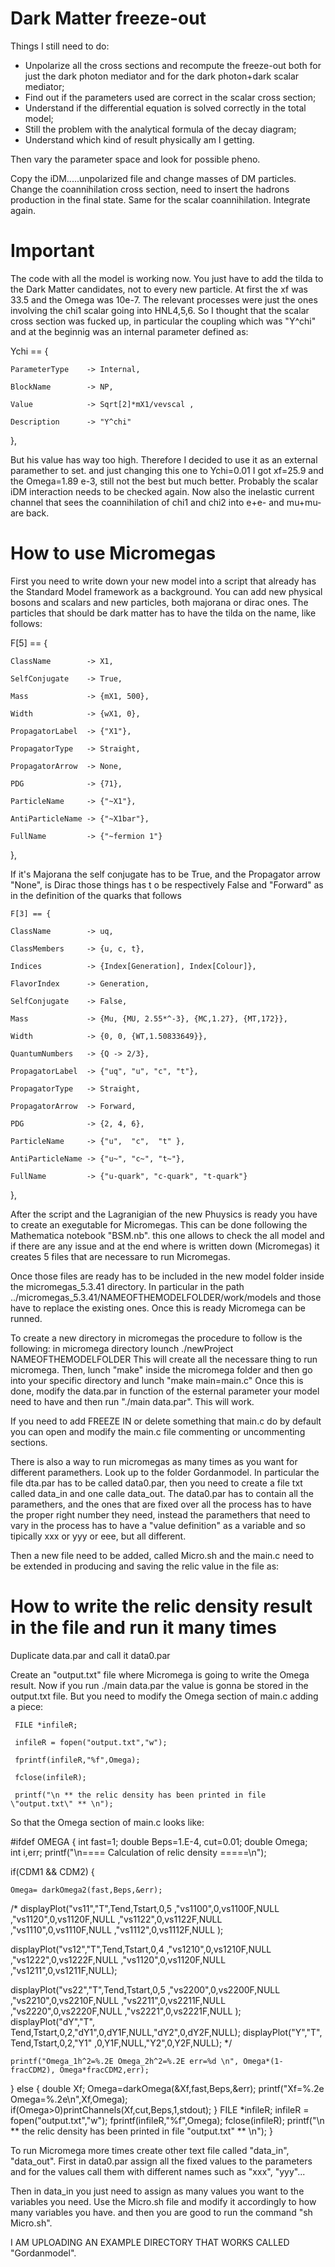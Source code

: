 # Dark Matter freeze-out

Things I still need to do:
- Unpolarize all the cross sections and recompute the freeze-out both for just the dark photon mediator and for the dark photon+dark scalar mediator;
- Find out if the parameters used are correct in the scalar cross section;
- Understand if the differential equation is solved correctly in the total model;
- Still the problem with the analytical formula of the decay diagram;
- Understand which kind of result physically am I getting.

Then vary the parameter space and look for possible pheno.

Copy the iDM.....unpolarized file and change masses of DM particles. Change the coannihilation cross section, need to insert the hadrons production in the final state. Same for the scalar coannihilation. Integrate again.




# Important
The code with all the model is working now. You just have to add the tilda to the Dark Matter candidates, not to every new particle.
At first the xf was 33.5 and the Omega was 10e-7. The relevant processes were just the ones involving the chi1 scalar going into HNL4,5,6. 
So I thought that the scalar cross section was fucked up, in particular the coupling which was "Y^chi" and at the beginnig was an internal parameter defined as:

 Ychi == {
 
    ParameterType    -> Internal, 
    
    BlockName        -> NP,
    
    Value            -> Sqrt[2]*mX1/vevscal ,
    
    Description      -> "Y^chi"
    
  }, 
  
But his value has way too high. Therefore I decided to use it as an external paramether to set. and just changing this one to Ychi=0.01 I got xf=25.9 and the Omega=1.89 e-3, still not the best but much better.
Probably the scalar iDM interaction needs to be checked again. Now also the inelastic current channel that sees the coannihilation of chi1 and chi2 into e+e- and mu+mu- are back.




# How to use Micromegas
First you need to write down your new model into a script that already has the Standard Model framework as a background. You can add new physical bosons and scalars and new particles, both majorana or dirac ones. The particles that should be dark matter has to have the tilda on the name, like follows:
 
 F[5] == {                               
  
    ClassName        -> X1,
    
    SelfConjugate    -> True,
    
    Mass             -> {mX1, 500},
    
    Width            -> {wX1, 0},
    
    PropagatorLabel  -> {"X1"},
    
    PropagatorType   -> Straight,
    
    PropagatorArrow  -> None,
    
    PDG              -> {71},
    
    ParticleName     -> {"~X1"},
    
    AntiParticleName -> {"~X1bar"},
    
    FullName         -> {"~fermion 1"}
    
  }, 
  
  If it's Majorana the self conjugate has to be True, and the Propagator arrow "None", is Dirac those things has t o be respectively False and "Forward" as in the definition of the quarks that follows
  
    F[3] == {
    
    ClassName        -> uq,
    
    ClassMembers     -> {u, c, t},
    
    Indices          -> {Index[Generation], Index[Colour]},
    
    FlavorIndex      -> Generation,
    
    SelfConjugate    -> False,
    
    Mass             -> {Mu, {MU, 2.55*^-3}, {MC,1.27}, {MT,172}},
    
    Width            -> {0, 0, {WT,1.50833649}},
    
    QuantumNumbers   -> {Q -> 2/3},
    
    PropagatorLabel  -> {"uq", "u", "c", "t"},
    
    PropagatorType   -> Straight,
    
    PropagatorArrow  -> Forward,
    
    PDG              -> {2, 4, 6}, 
    
    ParticleName     -> {"u",  "c",  "t" },
    
    AntiParticleName -> {"u~", "c~", "t~"},
    
    FullName         -> {"u-quark", "c-quark", "t-quark"}
    
  },
  
  After the script and the Lagranigian of the new Phuysics is ready you have to create an exegutable for Micromegas. This can be done following the Mathematica notebook "BSM.nb". this one allows to check the all model and if there are any issue and at the end where is written down (Micromegas) it creates 5 files that are necessare to run Micromegas. 
  
Once those files are ready has to be included in the new model folder inside the micromegas_5.3.41 directory. In particular in the path ../micromegas_5.3.41/NAMEOFTHEMODELFOLDER/work/models and those have to replace the existing ones. Once this is ready Micromega can be runned.

To create a new directory in micromegas the procedure to follow is the following:
in micromega directory lounch ./newProject NAMEOFTHEMODELFOLDER
This will create all the necessare thing to run micromega.
Then, lunch "make" inside the micromega folder and then go into your specific directory and lunch "make main=main.c"
Once this is done, modify the data.par in function of the esternal parameter your model need to have and then run "./main data.par". This will work.

If you need to add FREEZE IN or delete something that main.c do by default you can open and modify the main.c file commenting or uncommenting sections.

There is also a way to run micromegas as many times as you want for different paramethers. Look up to the folder Gordanmodel. In particular the file dta.par has to be called data0.par, then you need to create a file txt called data_in and one calle data_out. The data0.par has to contain all the paramethers, and the ones that are fixed over all the process has to have the proper right number they need, instead the paramethers that need to vary in the process has to have a "value definition" as a variable and so tipically xxx or yyy or eee, but all different.

Then a new file need to be added, called Micro.sh and the main.c need to be extended in producing and saving the relic value in the file as:

# How to write the relic density result in the file and run it many times

Duplicate data.par and call it data0.par

Create an "output.txt" file where Micromega is going to write the Omega result. Now if you run ./main data.par the value is gonna be stored in the output.txt file. But you need to modify the Omega section of main.c adding a piece:

     FILE *infileR;
     
     infileR = fopen("output.txt","w");
     
     fprintf(infileR,"%f",Omega);
     
     fclose(infileR);
     
     printf("\n ** the relic density has been printed in file \"output.txt\" ** \n");
     
So that the Omega section of main.c looks like:

#ifdef OMEGA
{ int fast=1;
  double Beps=1.E-4, cut=0.01;
  double Omega;  
  int i,err; 
  printf("\n==== Calculation of relic density =====\n");   

  if(CDM1 && CDM2) 
  {
  
    Omega= darkOmega2(fast,Beps,&err);

/*
  displayPlot("vs11","T",Tend,Tstart,0,5
      ,"vs1100",0,vs1100F,NULL
      ,"vs1120",0,vs1120F,NULL
      ,"vs1122",0,vs1122F,NULL
      ,"vs1110",0,vs1110F,NULL
      ,"vs1112",0,vs1112F,NULL
      );
      
  displayPlot("vs12","T",Tend,Tstart,0,4
             ,"vs1210",0,vs1210F,NULL
             ,"vs1222",0,vs1222F,NULL
             ,"vs1120",0,vs1120F,NULL
             ,"vs1211",0,vs1211F,NULL);
                                
  displayPlot("vs22","T",Tend,Tstart,0,5
             ,"vs2200",0,vs2200F,NULL
             ,"vs2210",0,vs2210F,NULL
             ,"vs2211",0,vs2211F,NULL
             ,"vs2220",0,vs2220F,NULL
             ,"vs2221",0,vs2221F,NULL
             );
  displayPlot("dY","T",  Tend,Tstart,0,2,"dY1",0,dY1F,NULL,"dY2",0,dY2F,NULL);
  displayPlot("Y","T",   Tend,Tstart,0,2,"Y1" ,0,Y1F,NULL,"Y2",0,Y2F,NULL);
*/                                
      
       
    printf("Omega_1h^2=%.2E Omega_2h^2=%.2E err=%d \n", Omega*(1-fracCDM2), Omega*fracCDM2,err);
  } else
  {  double Xf;
     Omega=darkOmega(&Xf,fast,Beps,&err);
     printf("Xf=%.2e Omega=%.2e\n",Xf,Omega);
     if(Omega>0)printChannels(Xf,cut,Beps,1,stdout);
  }
     FILE *infileR;
     infileR = fopen("output.txt","w");
     fprintf(infileR,"%f",Omega);
     fclose(infileR);
     printf("\n ** the relic density has been printed in file \"output.txt\" ** \n");
}





To run Micromega more times create other text file called "data_in", "data_out". First in data0.par assign all the fixed values to the parameters and for the values call them with different names such as "xxx", "yyy"... 

Then in data_in you just need to assign as many values you want to the variables you need. Use the Micro.sh file and modify it accordingly to how many variables you have. and then you are good to run the command "sh Micro.sh".

I AM UPLOADING AN EXAMPLE DIRECTORY THAT WORKS CALLED "Gordanmodel".
